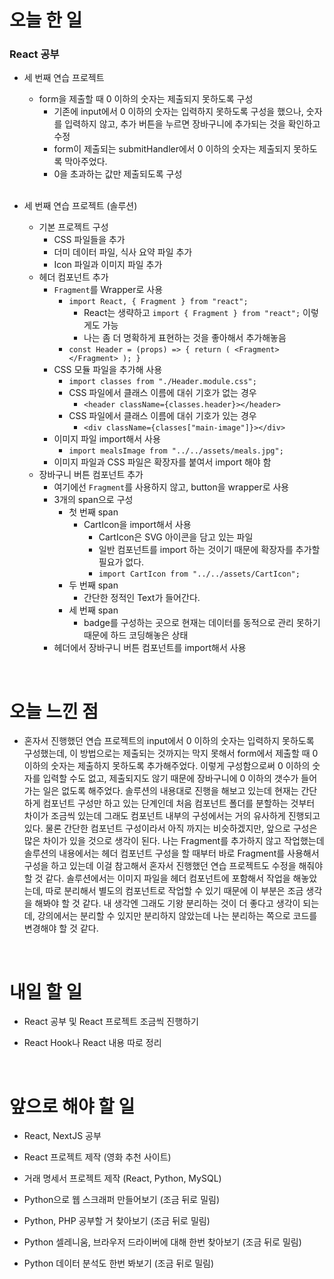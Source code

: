 # 오늘 한 일

### React 공부

- 세 번째 연습 프로젝트

  - form을 제출할 때 0 이하의 숫자는 제출되지 못하도록 구성
    - 기존에 input에서 0 이하의 숫자는 입력하지 못하도록 구성을 했으나, 숫자를 입력하지 않고, 추가 버튼을 누르면 장바구니에 추가되는 것을 확인하고 수정
    - form이 제출되는 submitHandler에서 0 이하의 숫자는 제출되지 못하도록 막아주었다.
    - 0을 초과하는 값만 제출되도록 구성

  <br />

- 세 번째 연습 프로젝트 (솔루션)
  - 기본 프로젝트 구성
    - CSS 파일들을 추가
    - 더미 데이터 파일, 식사 요약 파일 추가
    - Icon 파일과 이미지 파일 추가
  - 헤더 컴포넌트 추가
    - `Fragment`를 Wrapper로 사용
      - `import React, { Fragment } from "react";`
        - React는 생략하고 `import { Fragment } from "react";` 이렇게도 가능
        - 나는 좀 더 명확하게 표현하는 것을 좋아해서 추가해놓음
      - `const Header = (props) => { return ( <Fragment> </Fragment> ); }`
    - CSS 모듈 파일을 추가해 사용
      - `import classes from "./Header.module.css";`
      - CSS 파일에서 클래스 이름에 대쉬 기호가 없는 경우
        - `<header className={classes.header}></header>`
      - CSS 파일에서 클래스 이름에 대쉬 기호가 있는 경우
        - `<div className={classes["main-image"]}></div>`
    - 이미지 파일 import해서 사용
      - `import mealsImage from "../../assets/meals.jpg";`
    - 이미지 파일과 CSS 파일은 확장자를 붙여서 import 해야 함
  - 장바구니 버튼 컴포넌트 추가
    - 여기에선 `Fragment`를 사용하지 않고, button을 wrapper로 사용
    - 3개의 span으로 구성
      - 첫 번째 span
        - CartIcon을 import해서 사용
          - CartIcon은 SVG 아이콘을 담고 있는 파일
          - 일반 컴포넌트를 import 하는 것이기 때문에 확장자를 추가할 필요가 없다.
          - `import CartIcon from "../../assets/CartIcon";`
      - 두 번째 span
        - 간단한 정적인 Text가 들어간다.
      - 세 번째 span
        - badge를 구성하는 곳으로 현재는 데이터를 동적으로 관리 못하기 때문에 하드 코딩해놓은 상태
    - 헤더에서 장바구니 버튼 컴포넌트를 import해서 사용

<br />

# 오늘 느낀 점

- 혼자서 진행했던 연습 프로젝트의 input에서 0 이하의 숫자는 입력하지 못하도록 구성했는데, 이 방법으로는 제출되는 것까지는 막지 못해서 form에서 제출할 때 0 이하의 숫자는 제출하지 못하도록 추가해주었다. 이렇게 구성함으로써 0 이하의 숫자를 입력할 수도 없고, 제출되지도 않기 때문에 장바구니에 0 이하의 갯수가 들어가는 일은 없도록 해주었다. 솔루션의 내용대로 진행을 해보고 있는데 현재는 간단하게 컴포넌트 구성만 하고 있는 단계인데 처음 컴포넌트 폴더를 분할하는 것부터 차이가 조금씩 있는데 그래도 컴포넌트 내부의 구성에서는 거의 유사하게 진행되고 있다. 물론 간단한 컴포넌트 구성이라서 아직 까지는 비슷하겠지만, 앞으로 구성은 많은 차이가 있을 것으로 생각이 된다. 나는 Fragment를 추가하지 않고 작업했는데 솔루션의 내용에서는 헤더 컴포넌트 구성을 할 때부터 바로 Fragment를 사용해서 구성을 하고 있는데 이걸 참고해서 혼자서 진행했던 연습 프로젝트도 수정을 해줘야 할 것 같다. 솔루션에서는 이미지 파일을 헤더 컴포넌트에 포함해서 작업을 해놓았는데, 따로 분리해서 별도의 컴포넌트로 작업할 수 있기 때문에 이 부분은 조금 생각을 해봐야 할 것 같다. 내 생각엔 그래도 기왕 분리하는 것이 더 좋다고 생각이 되는데, 강의에서는 분리할 수 있지만 분리하지 않았는데 나는 분리하는 쪽으로 코드를 변경해야 할 것 같다.

<br />

# 내일 할 일

- React 공부 및 React 프로젝트 조금씩 진행하기

- React Hook나 React 내용 따로 정리

<br />

# 앞으로 해야 할 일

- React, NextJS 공부

- React 프로젝트 제작 (영화 추천 사이트)

- 거래 명세서 프로젝트 제작 (React, Python, MySQL)

- Python으로 웹 스크래퍼 만들어보기 (조금 뒤로 밀림)

- Python, PHP 공부할 거 찾아보기 (조금 뒤로 밀림)

- Python 셀레니움, 브라우저 드라이버에 대해 한번 찾아보기 (조금 뒤로 밀림)

- Python 데이터 분석도 한번 봐보기 (조금 뒤로 밀림)
